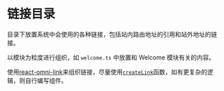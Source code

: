 # 链接目录

目录下放置系统中会使用的各种链接，包括站内路由地址的引用和站外地址的链接。

以模块为粒度进行组织，如 `welcome.ts` 中放置和 Welcome 模块有关的内容。

使用[react-omni-link](https://github.com/ecomfe/react-omni-link)来组织链接，尽量使用[`createLink`](https://github.com/ecomfe/react-omni-link#template-link)函数，如有更复杂的逻辑，则自行编写组件。

